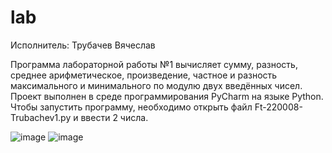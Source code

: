 # lab
Исполнитель: Трубачев Вячеслав 

Программа лабораторной работы №1 вычисляет сумму, разность, среднее арифметическое, произведение, частное и разность максимального и минимального по модулю двух введённых чисел. Проект выполнен в среде программирования PyCharm на языке Python. Чтобы запустить программу, необходимо открыть файл Ft-220008-Trubachev1.py и ввести 2 числа.

![image](https://github.com/syavadd/asdasdasdasd/assets/92040764/dd741a52-e194-4ffe-81a6-26845e77bf02)
![image](https://github.com/syavadd/asdasdasdasd/assets/92040764/c88fcd17-ee39-43bc-94a3-a2c40494f975)
